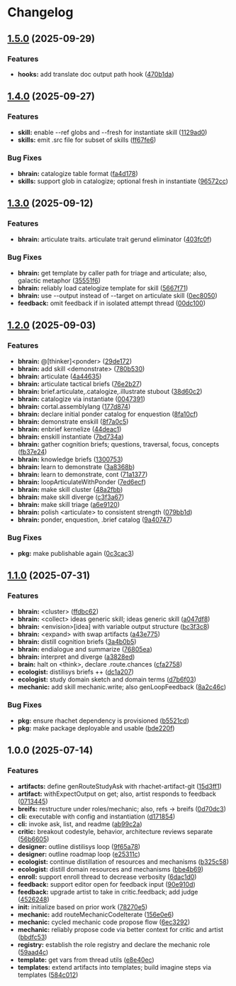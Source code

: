 # Changelog

## [1.5.0](https://github.com/ehmpathy/rhachet-roles-ehmpathy/compare/v1.4.0...v1.5.0) (2025-09-29)


### Features

* **hooks:** add translate doc output path hook ([470b1da](https://github.com/ehmpathy/rhachet-roles-ehmpathy/commit/470b1da472fe5e3dad2c38252c9e510ec18430f4))

## [1.4.0](https://github.com/ehmpathy/rhachet-roles-ehmpathy/compare/v1.3.0...v1.4.0) (2025-09-27)


### Features

* **skill:** enable --ref globs and --fresh for instantiate skill ([1129ad0](https://github.com/ehmpathy/rhachet-roles-ehmpathy/commit/1129ad051691467931cd59a90573f6811271af7c))
* **skills:** emit .src file for subset of skills ([ff67fe6](https://github.com/ehmpathy/rhachet-roles-ehmpathy/commit/ff67fe68ff5088f94a87dad83977861624705712))


### Bug Fixes

* **bhrain:** catalogize table format ([fa4d178](https://github.com/ehmpathy/rhachet-roles-ehmpathy/commit/fa4d178905357e30807ea60e3ddff38f9c6658c8))
* **skills:** support glob in catalogize; optional fresh in instantiate ([96572cc](https://github.com/ehmpathy/rhachet-roles-ehmpathy/commit/96572ccae4846bfcbb6543fe0ee857d5f230dfc6))

## [1.3.0](https://github.com/ehmpathy/rhachet-roles-ehmpathy/compare/v1.2.0...v1.3.0) (2025-09-12)


### Features

* **bhrain:** articulate traits. articulate trait gerund eliminator ([403fc0f](https://github.com/ehmpathy/rhachet-roles-ehmpathy/commit/403fc0f47a32a0ca459fa7e5982ef741c09f08df))


### Bug Fixes

* **bhrain:** get template by caller path for triage and articulate; also, galactic metaphor ([35551f6](https://github.com/ehmpathy/rhachet-roles-ehmpathy/commit/35551f6e498e0186714460d7a6b0178166425e40))
* **bhrain:** reliably load catelogize template for skill ([5667f71](https://github.com/ehmpathy/rhachet-roles-ehmpathy/commit/5667f712c03f3f1d30c0c29871e11461c5ff4af8))
* **bhrain:** use --output instead of --target on articulate skill ([0ec8050](https://github.com/ehmpathy/rhachet-roles-ehmpathy/commit/0ec8050feeda764ce83adf95c7bada1cf54a876f))
* **feedback:** omit feedback if in isolated attempt thread ([00dc100](https://github.com/ehmpathy/rhachet-roles-ehmpathy/commit/00dc100c08bcad1296b5a265791302a602a372fd))

## [1.2.0](https://github.com/ehmpathy/rhachet-roles-ehmpathy/compare/v1.1.0...v1.2.0) (2025-09-03)


### Features

* **bhrain:** @[thinker]&lt;ponder&gt; ([29de172](https://github.com/ehmpathy/rhachet-roles-ehmpathy/commit/29de1723627899aa60c33d07bb488a5f3f48d9e2))
* **bhrain:** add skill &lt;demonstrate&gt; ([780b530](https://github.com/ehmpathy/rhachet-roles-ehmpathy/commit/780b530cb657edd59cabd2156aa315070f97480c))
* **bhrain:** articulate ([4a44635](https://github.com/ehmpathy/rhachet-roles-ehmpathy/commit/4a4463558b61e694c397d55d23dc795ea8c0450b))
* **bhrain:** articulate tactical briefs ([76e2b27](https://github.com/ehmpathy/rhachet-roles-ehmpathy/commit/76e2b2777caa9b9fcc0e4b49f6444ff9e590479c))
* **bhrain:** brief.articulate,.catalogize,.illustrate stubout ([38d60c2](https://github.com/ehmpathy/rhachet-roles-ehmpathy/commit/38d60c22791fd4e4916217dd5f3c170b72885ad9))
* **bhrain:** catalogize via instantiate ([0047391](https://github.com/ehmpathy/rhachet-roles-ehmpathy/commit/0047391b100cbd4222b9e4dfc66c30aff937eb81))
* **bhrain:** cortal.assemblylang ([177d874](https://github.com/ehmpathy/rhachet-roles-ehmpathy/commit/177d874f352fc201332731e13871184478315b05))
* **bhrain:** declare initial ponder catalog for enquestion ([8fa10cf](https://github.com/ehmpathy/rhachet-roles-ehmpathy/commit/8fa10cf3f19400d43e8f8d9d66cfc13d620e9c79))
* **bhrain:** demonstrate enskill ([8f7a0c5](https://github.com/ehmpathy/rhachet-roles-ehmpathy/commit/8f7a0c559c198b7bb8ca33d2c6de351259b0a1f3))
* **bhrain:** enbrief kernelize ([44deac1](https://github.com/ehmpathy/rhachet-roles-ehmpathy/commit/44deac120466b4edf67c64289134bb497cf92971))
* **bhrain:** enskill instantiate ([7bd734a](https://github.com/ehmpathy/rhachet-roles-ehmpathy/commit/7bd734a64f03cf49aa77c151eab3dad627e519ea))
* **bhrain:** gather cognition briefs; questions, traversal, focus, concepts ([fb37e24](https://github.com/ehmpathy/rhachet-roles-ehmpathy/commit/fb37e245ddf1fa1dc114c3ed60c4c7af8874ba84))
* **bhrain:** knowledge briefs ([1300753](https://github.com/ehmpathy/rhachet-roles-ehmpathy/commit/1300753a659a1ed2543a92479f97807658a26e68))
* **bhrain:** learn to demonstrate ([3a8368b](https://github.com/ehmpathy/rhachet-roles-ehmpathy/commit/3a8368b6fd1dade2c17a4fa1681849326db72a12))
* **bhrain:** learn to demonstrate, cont ([71a1377](https://github.com/ehmpathy/rhachet-roles-ehmpathy/commit/71a1377767ce494bcd196a8da2bca6357c017a58))
* **bhrain:** loopArticulateWithPonder ([7ed6ecf](https://github.com/ehmpathy/rhachet-roles-ehmpathy/commit/7ed6ecfc5e1763ea9978c44c9b28ea500467e0a0))
* **bhrain:** make skill cluster ([48a2fbb](https://github.com/ehmpathy/rhachet-roles-ehmpathy/commit/48a2fbbf24232ff4427a38327b9bd58a7118371a))
* **bhrain:** make skill diverge ([c3f3a67](https://github.com/ehmpathy/rhachet-roles-ehmpathy/commit/c3f3a6754df05b39c4665cd8f2b6de645fd7ce34))
* **bhrain:** make skill triage ([a6e9120](https://github.com/ehmpathy/rhachet-roles-ehmpathy/commit/a6e9120e93287fc9607c658d8888a8ed7c006151))
* **bhrain:** polish &lt;articulate&gt; to consistent strength ([079bb1d](https://github.com/ehmpathy/rhachet-roles-ehmpathy/commit/079bb1ddc6c7cbed6588bba01977722452e77b95))
* **bhrain:** ponder, enquestion, .brief catalog ([9a40747](https://github.com/ehmpathy/rhachet-roles-ehmpathy/commit/9a407470437fd954dabdc121f21839f259b3cc6a))


### Bug Fixes

* **pkg:** make publishable again ([0c3cac3](https://github.com/ehmpathy/rhachet-roles-ehmpathy/commit/0c3cac3f4e1d155abea1a42eea47020ee055e951))

## [1.1.0](https://github.com/ehmpathy/rhachet-roles-ehmpathy/compare/v1.0.0...v1.1.0) (2025-07-31)


### Features

* **bhrain:** &lt;cluster&gt; ([ffdbc62](https://github.com/ehmpathy/rhachet-roles-ehmpathy/commit/ffdbc6221e4580c7e2fc2dbceb9999ac5702879f))
* **bhrain:** &lt;collect&gt; ideas generic skill; <enbranch> ideas generic skill ([a047df8](https://github.com/ehmpathy/rhachet-roles-ehmpathy/commit/a047df8e0fa64cbb24252b5f6740d6dbbc212e0d))
* **bhrain:** &lt;envision&gt;[idea] with variable output structure ([bc3f3c8](https://github.com/ehmpathy/rhachet-roles-ehmpathy/commit/bc3f3c856c9360e4215e853c99c420c8ffa261d2))
* **bhrain:** &lt;expand&gt; with swap artifacts ([a43e775](https://github.com/ehmpathy/rhachet-roles-ehmpathy/commit/a43e775e85b8925f6bd5a09e1fb2f0521d5d2a42))
* **bhrain:** distill cognition briefs ([3a4b0b5](https://github.com/ehmpathy/rhachet-roles-ehmpathy/commit/3a4b0b5e0abb90b640c326830aa3c189ff8b2cf7))
* **bhrain:** endialogue and summarize ([76805ea](https://github.com/ehmpathy/rhachet-roles-ehmpathy/commit/76805ea4ebe4dcc98ab21feb6cde12dfbd68bb69))
* **bhrain:** interpret and diverge ([a3828ed](https://github.com/ehmpathy/rhachet-roles-ehmpathy/commit/a3828ed9adb4697ec2175e311ae73d0e15a8e783))
* **brain:** halt on &lt;think&gt;, declare .route.chances ([cfa2758](https://github.com/ehmpathy/rhachet-roles-ehmpathy/commit/cfa27586ef78f096d306d7d11555b81e8eb10a28))
* **ecologist:** distilisys briefs ++ ([dc1a207](https://github.com/ehmpathy/rhachet-roles-ehmpathy/commit/dc1a2072c5295b8e0d29754d4a5ca0d3502aad9a))
* **ecologist:** study domain sketch and domain terms ([d7b6f03](https://github.com/ehmpathy/rhachet-roles-ehmpathy/commit/d7b6f0349b45242317bec6411a748a732eb71976))
* **mechanic:** add skill mechanic.write; also genLoopFeedback ([8a2c46c](https://github.com/ehmpathy/rhachet-roles-ehmpathy/commit/8a2c46c575c8b7ea016ea135e4cb162eec7f6300))


### Bug Fixes

* **pkg:** ensure rhachet dependency is provisioned ([b5521cd](https://github.com/ehmpathy/rhachet-roles-ehmpathy/commit/b5521cdfae772c8d84a92a5d9711158fb9c1cda3))
* **pkg:** make package deployable and usable ([bde220f](https://github.com/ehmpathy/rhachet-roles-ehmpathy/commit/bde220f6c912cc06df870fcc1483bcc11f587bb8))

## 1.0.0 (2025-07-14)


### Features

* **artifacts:** define genRouteStudyAsk with rhachet-artifact-git ([15d3ff1](https://github.com/ehmpathy/rhachet-roles-ehmpathy/commit/15d3ff1d398e964ebdad929030d2df3376ed8c2a))
* **artifact:** withExpectOutput on get; also, artist responds to feedback ([0713445](https://github.com/ehmpathy/rhachet-roles-ehmpathy/commit/071344527b83bd521335d00e38df924abd54f7cf))
* **breifs:** restructure under roles/mechanic; also, refs -&gt; breifs ([0d70dc3](https://github.com/ehmpathy/rhachet-roles-ehmpathy/commit/0d70dc35202e1c9658dfb7d89c6ea8d417d0700c))
* **cli:** executable with config and instantiation ([d171854](https://github.com/ehmpathy/rhachet-roles-ehmpathy/commit/d1718540408cae9cfb419e693687e78ba95e60a6))
* **cli:** invoke ask, list, and readme ([ab99c2a](https://github.com/ehmpathy/rhachet-roles-ehmpathy/commit/ab99c2ae88cf39b6b625d5466d20f42e0878ed59))
* **critic:** breakout codestyle, behavior, architecture reviews separate ([56b6605](https://github.com/ehmpathy/rhachet-roles-ehmpathy/commit/56b66054718621b994b6be8f51a8ef281548afaa))
* **designer:** outline distilisys loop ([9f65a78](https://github.com/ehmpathy/rhachet-roles-ehmpathy/commit/9f65a78dce922d74cc730d9dc2cde0106cb0affe))
* **designer:** outline roadmap loop ([e25311c](https://github.com/ehmpathy/rhachet-roles-ehmpathy/commit/e25311cf0711147ca5c525afed018b24ec159eab))
* **ecologist:** continue distillation of resources and mechanisms ([b325c58](https://github.com/ehmpathy/rhachet-roles-ehmpathy/commit/b325c58dab1dcdf8a7d09a194132e58b434c7a36))
* **ecologist:** distill domain resources and mechanisms ([bbe4b69](https://github.com/ehmpathy/rhachet-roles-ehmpathy/commit/bbe4b69c4e9db7125187499338afd0dcd488519b))
* **enroll:** support enroll thread to decrease verbosity ([6dac1d0](https://github.com/ehmpathy/rhachet-roles-ehmpathy/commit/6dac1d0d6be145c0f2112e815a7a2ddf0b56a4c6))
* **feedback:** support editor open for feedback input ([90e910d](https://github.com/ehmpathy/rhachet-roles-ehmpathy/commit/90e910d1a03b47d7b4ca602807ddd3a3f7d565d4))
* **feedback:** upgrade artist to take in critic.feedback; add judge ([4526248](https://github.com/ehmpathy/rhachet-roles-ehmpathy/commit/45262485882dc8cc7e42ab7e5a7b9fb8319fd46b))
* **init:** initialize based on prior work ([78270e5](https://github.com/ehmpathy/rhachet-roles-ehmpathy/commit/78270e58df5456532e13d7b425bfc868d3eba777))
* **mechanic:** add routeMechanicCodeIterate ([156e0e6](https://github.com/ehmpathy/rhachet-roles-ehmpathy/commit/156e0e639ec4502bf15ce2a5e961dc5a3278935a))
* **mechanic:** cycled mechanic code propose flow ([6ec3292](https://github.com/ehmpathy/rhachet-roles-ehmpathy/commit/6ec32926a93c96596334699eb990eeed827b0088))
* **mechanic:** reliably propose code via better context for critic and artist ([bbdfc53](https://github.com/ehmpathy/rhachet-roles-ehmpathy/commit/bbdfc5355f15bd9322ace765f0668c563e3054e9))
* **registry:** establish the role registry and declare the mechanic role ([59aad4c](https://github.com/ehmpathy/rhachet-roles-ehmpathy/commit/59aad4c4090e908e238d51a62e4664b3434b2b5d))
* **template:** get vars from thread utils ([e8e40ec](https://github.com/ehmpathy/rhachet-roles-ehmpathy/commit/e8e40ec4f4bd2d10a6a1e43f79b4206a27c38121))
* **templates:** extend artifacts into templates; build imagine steps via templates ([584c012](https://github.com/ehmpathy/rhachet-roles-ehmpathy/commit/584c012ca94853ba53b77bd0dad533f2ee388685))
